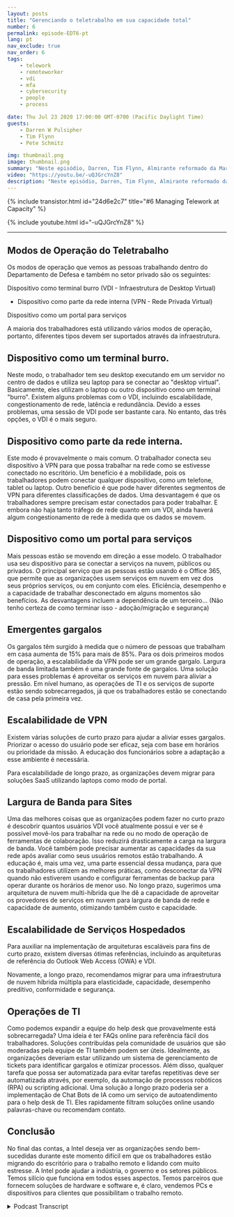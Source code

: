 ```yaml
---
layout: posts
title: "Gerenciando o teletrabalho em sua capacidade total"
number: 6
permalink: episode-EDT6-pt
lang: pt
nav_exclude: true
nav_order: 6
tags:
    - telework
    - remoteworker
    - vdi
    - mfa
    - cybersecurity
    - people
    - process

date: Thu Jul 23 2020 17:00:00 GMT-0700 (Pacific Daylight Time)
guests:
    - Darren W Pulsipher
    - Tim Flynn
    - Pete Schmitz

img: thumbnail.png
image: thumbnail.png
summary: "Neste episódio, Darren, Tim Flynn, Almirante reformado da Marinha, e Pete Schmitz, Executivo de Contas da Marinha da Intel, falam sobre como gerenciar o crescimento explosivo de trabalhadores remotos devido à pandemia de Covid-19. Discutimos os diferentes modos que os trabalhadores podem usar para trabalhar remotamente e ainda assim serem produtivos: dispositivo como um terminal burro, dispositivo como parte da rede interna e dispositivo como um portal para serviços. Compreender esses modos de operação pode ajudar a encontrar gargalos que podem prejudicar a eficácia da sua equipe."
video: "https://youtu.be/-uQJGrcYnZ8"
description: "Neste episódio, Darren, Tim Flynn, Almirante reformado da Marinha, e Pete Schmitz, Executivo de Contas da Marinha da Intel, falam sobre como gerenciar o crescimento explosivo de trabalhadores remotos devido à pandemia de Covid-19. Discutimos os diferentes modos que os trabalhadores podem usar para trabalhar remotamente e ainda assim serem produtivos: dispositivo como um terminal burro, dispositivo como parte da rede interna e dispositivo como um portal para serviços. Compreender esses modos de operação pode ajudar a encontrar gargalos que podem prejudicar a eficácia da sua equipe."
---
```


<div>
{% include transistor.html id="24d6e2c7" title="#6 Managing Telework at Capacity" %}

{% include youtube.html id="-uQJGrcYnZ8" %}
</div>

---

## Modos de Operação do Teletrabalho

Os modos de operação que vemos as pessoas trabalhando dentro do Departamento de Defesa e também no setor privado são os seguintes:

Dispositivo como terminal burro (VDI - Infraestrutura de Desktop Virtual)

* Dispositivo como parte da rede interna (VPN - Rede Privada Virtual)

Dispositivo como um portal para serviços

A maioria dos trabalhadores está utilizando vários modos de operação, portanto, diferentes tipos devem ser suportados através da infraestrutura.

## Dispositivo como um terminal burro.

Neste modo, o trabalhador tem seu desktop executando em um servidor no centro de dados e utiliza seu laptop para se conectar ao "desktop virtual". Basicamente, eles utilizam o laptop ou outro dispositivo como um terminal "burro". Existem alguns problemas com o VDI, incluindo escalabilidade, congestionamento de rede, latência e redundância. Devido a esses problemas, uma sessão de VDI pode ser bastante cara. No entanto, das três opções, o VDI é o mais seguro.

## Dispositivo como parte da rede interna.

Este modo é provavelmente o mais comum. O trabalhador conecta seu dispositivo à VPN para que possa trabalhar na rede como se estivesse conectado no escritório. Um benefício é a mobilidade, pois os trabalhadores podem conectar qualquer dispositivo, como um telefone, tablet ou laptop. Outro benefício é que pode haver diferentes segmentos de VPN para diferentes classificações de dados. Uma desvantagem é que os trabalhadores sempre precisam estar conectados para poder trabalhar. E embora não haja tanto tráfego de rede quanto em um VDI, ainda haverá algum congestionamento de rede à medida que os dados se movem.

## Dispositivo como um portal para serviços

Mais pessoas estão se movendo em direção a esse modelo. O trabalhador usa seu dispositivo para se conectar a serviços na nuvem, públicos ou privados. O principal serviço que as pessoas estão usando é o Office 365, que permite que as organizações usem serviços em nuvem em vez dos seus próprios serviços, ou em conjunto com eles. Eficiência, desempenho e a capacidade de trabalhar desconectado em alguns momentos são benefícios. As desvantagens incluem a dependência de um terceiro... (Não tenho certeza de como terminar isso - adoção/migração e segurança)

## Emergentes gargalos

Os gargalos têm surgido à medida que o número de pessoas que trabalham em casa aumenta de 15% para mais de 85%. Para os dois primeiros modos de operação, a escalabilidade da VPN pode ser um grande gargalo. Largura de banda limitada também é uma grande fonte de gargalos. Uma solução para esses problemas é aproveitar os serviços em nuvem para aliviar a pressão. Em nível humano, as operações de TI e os serviços de suporte estão sendo sobrecarregados, já que os trabalhadores estão se conectando de casa pela primeira vez.

## Escalabilidade de VPN

Existem várias soluções de curto prazo para ajudar a aliviar esses gargalos. Priorizar o acesso do usuário pode ser eficaz, seja com base em horários ou prioridade da missão. A educação dos funcionários sobre a adaptação a esse ambiente é necessária.

Para escalabilidade de longo prazo, as organizações devem migrar para soluções SaaS utilizando laptops como modo de portal.

## Largura de Banda para Sites

Uma das melhores coisas que as organizações podem fazer no curto prazo é descobrir quantos usuários VDI você atualmente possui e ver se é possível movê-los para trabalhar na rede ou no modo de operação de ferramentas de colaboração. Isso reduzirá drasticamente a carga na largura de banda. Você também pode precisar aumentar as capacidades da sua rede após avaliar como seus usuários remotos estão trabalhando. A educação é, mais uma vez, uma parte essencial dessa mudança, para que os trabalhadores utilizem as melhores práticas, como desconectar da VPN quando não estiverem usando e configurar ferramentas de backup para operar durante os horários de menor uso. No longo prazo, sugerimos uma arquitetura de nuvem multi-híbrida que lhe dê a capacidade de aproveitar os provedores de serviços em nuvem para largura de banda de rede e capacidade de aumento, otimizando também custo e capacidade.

## Escalabilidade de Serviços Hospedados

Para auxiliar na implementação de arquiteturas escaláveis para fins de curto prazo, existem diversas ótimas referências, incluindo as arquiteturas de referência do Outlook Web Access (OWA) e VDI.

Novamente, a longo prazo, recomendamos migrar para uma infraestrutura de nuvem híbrida múltipla para elasticidade, capacidade, desempenho preditivo, conformidade e segurança.

## Operações de TI

Como podemos expandir a equipe do help desk que provavelmente está sobrecarregada? Uma ideia é ter FAQs online para referência fácil dos trabalhadores. Soluções contribuídas pela comunidade de usuários que são moderadas pela equipe de TI também podem ser úteis. Idealmente, as organizações deveriam estar utilizando um sistema de gerenciamento de tickets para identificar gargalos e otimizar processos. Além disso, qualquer tarefa que possa ser automatizada para evitar tarefas repetitivas deve ser automatizada através, por exemplo, da automação de processos robóticos (RPA) ou scripting adicional. Uma solução a longo prazo poderia ser a implementação de Chat Bots de IA como um serviço de autoatendimento para o help desk de TI. Eles rapidamente filtram soluções online usando palavras-chave ou recomendam contato.

## Conclusão

No final das contas, a Intel deseja ver as organizações sendo bem-sucedidas durante este momento difícil em que os trabalhadores estão migrando do escritório para o trabalho remoto e lidando com muito estresse. A Intel pode ajudar a indústria, o governo e os setores públicos. Temos silício que funciona em todos esses aspectos. Temos parceiros que fornecem soluções de hardware e software e, é claro, vendemos PCs e dispositivos para clientes que possibilitam o trabalho remoto.



<details>
<summary> Podcast Transcript </summary>

<p></p>

</details>
